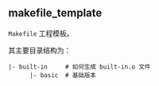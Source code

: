 ## makefile_template

`Makefile` 工程模板。

其主要目录结构为：

```shell
|- built-in     # 如何生成 built-in.o 文件
      |- basic  # 基础版本
```



